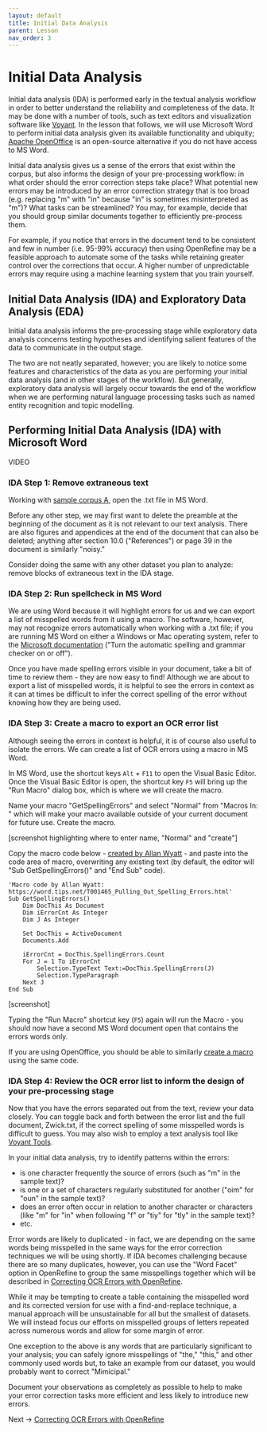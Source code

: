 ```yaml
---
layout: default
title: Initial Data Analysis
parent: Lesson
nav_order: 3
---
```


# Initial Data Analysis

Initial data analysis (IDA) is performed early in the textual analysis workflow in order to better understand the reliability and completeness of the data. It may be done with a number of tools, such as text editors and visualization software like [Voyant](https://voyant-tools.org/). In the lesson that follows, we will use Microsoft Word to perform initial data analysis given its available functionality and ubiquity; [Apache OpenOffice](https://www.openoffice.org/download/index.html) is an open-source alternative if you do not have access to MS Word.

Initial data analysis gives us a sense of the errors that exist within the corpus, but also informs the design of your pre-processing workflow: in what order should the error correction steps take place? What potential new errors may be introduced by an error correction strategy that is too broad (e.g. replacing "m" with "in" because "in" is sometimes misinterpreted as "m")? What tasks can be streamlined? You may, for example, decide that you should group similar documents together to efficiently pre-process them. 

For example, if you notice that errors in the document tend to be consistent and few in number (i.e. 95-99% accuracy) then using OpenRefine may be a feasible approach to automate some of the tasks while retaining greater control over the corrections that occur. A higher number of unpredictable errors may require using a machine learning system that you train yourself. 

## Initial Data Analysis (IDA) and Exploratory Data Analysis (EDA)

Initial data analysis informs the pre-processing stage while exploratory data analysis concerns testing hypotheses and identifying salient features of the data to communicate in the output stage.

The two are not neatly separated, however; you are likely to notice some features and characteristics of the data as you are performing your initial data analysis (and in other stages of the workflow). But generally, exploratory data analysis will largely occur towards the end of the workflow when we are performing natural language processing tasks such as named entity recognition and topic modelling.

## Performing Initial Data Analysis (IDA) with Microsoft Word

VIDEO

### IDA Step 1: Remove extraneous text

Working with [sample corpus A](https://scds.github.io/text-analysis-1/preparation.html), open the .txt file in MS Word. 

Before any other step, we may first want to delete the preamble at the beginning of the document as it is not relevant to our text analysis. There are also figures and appendices at the end of the document that can also be deleted; anything after section 10.0 ("References") or page 39 in the document is similarly "noisy."

Consider doing the same with any other dataset you plan to analyze: remove blocks of extraneous text in the IDA stage. 

### IDA Step 2: Run spellcheck in MS Word

We are using Word because it will highlight errors for us and we can export a list of misspelled words from it using a macro. The software, however, may not recognize errors automatically when working with a .txt file; if you are running MS Word on either a Windows or Mac operating system, refer to the [Microsoft documentation](https://support.microsoft.com/en-us/office/check-spelling-and-grammar-in-office-5cdeced7-d81d-47de-9096-efd0ee909227) ("Turn the automatic spelling and grammar checker on or off"). 

Once you have made spelling errors visible in your document, take a bit of time to review them - they are now easy to find! Although we are about to export a list of misspelled words, it is helpful to see the errors in context as it can at times be difficult to infer the correct spelling of the error without knowing how they are being used.

### IDA Step 3: Create a macro to export an OCR error list

Although seeing the errors in context is helpful, it is of course also useful to isolate the errors. We can create a list of OCR errors using a macro in MS Word.

In MS Word, use the shortcut keys ```Alt``` + ```F11``` to open the Visual Basic Editor. Once the Visual Basic Editor is open, the shortcut key ```F5``` will bring up the "Run Macro" dialog box, which is where we will create the macro.

Name your macro "GetSpellingErrors" and select "Normal" from "Macros In: " which will make your macro available outside of your current document for future use. Create the macro.

\[screenshot highlighting where to enter name, "Normal" and "create"]

Copy the macro code below - [created by Allan Wyatt](https://word.tips.net/T001465_Pulling_Out_Spelling_Errors.html) - and paste into the code area of macro, overwriting any existing text (by default, the editor will "Sub GetSpellingErrors()" and "End Sub" code). 

```
'Macro code by Allan Wyatt: https://word.tips.net/T001465_Pulling_Out_Spelling_Errors.html'
Sub GetSpellingErrors()
    Dim DocThis As Document
    Dim iErrorCnt As Integer
    Dim J As Integer

    Set DocThis = ActiveDocument
    Documents.Add

    iErrorCnt = DocThis.SpellingErrors.Count
    For J = 1 To iErrorCnt
        Selection.TypeText Text:=DocThis.SpellingErrors(J)
        Selection.TypeParagraph
    Next J
End Sub
```

\[screenshot]

Typing the "Run Macro" shortcut key (```F5```) again will run the Macro - you should now have a second MS Word document open that contains the errors words only.

If you are using OpenOffice, you should be able to similarly [create a macro](https://wiki.openoffice.org/wiki/Documentation/OOoAuthors_User_Manual/Getting_Started/Creating_a_simple_macro) using the same code.

### IDA Step 4: Review the OCR error list to inform the design of your pre-processing stage

Now that you have the errors separated out from the text, review your data closely. You can toggle back and forth between the error list and the full document, Zwick.txt, if the correct spelling of some misspelled words is difficult to guess. You may also wish to employ a text analysis tool like [Voyant Tools](https://voyant-tools.org/).

In your initial data analysis, try to identify patterns within the errors:
* is one character frequently the source of errors (such as "m" in the sample text)?
* is one or a set of characters regularly substituted for another ("oim" for "oun" in the sample text)?
* does an error often occur in relation to another character or characters (like "m" for "in" when following "f" or "tiy" for "tly" in the sample text)?
* etc.
  
Error words are likely to duplicated - in fact, we are depending on the same words being misspelled in the same ways for the error correction techniques we will be using shortly. If IDA becomes challenging because there are so many duplicates, however, you can use the "Word Facet" option in OpenRefine to group the same misspellings together which will be described in [Correcting OCR Errors with OpenRefine](https://scds.github.io/text-analysis-1/ocr-correction.html).

While it may be tempting to create a table containing the misspelled word and its corrected version for use with a find-and-replace technique, a manual approach will be unsustainable for all but the smallest of datasets. We will instead focus our efforts on misspelled groups of letters repeated across numerous words and allow for some margin of error.

One exception to the above is any words that are particularly significant to your analysis; you can safely ignore misspellings of "the," "this," and other commonly used words but, to take an example from our dataset, you would probably want to correct "Mimicipal."

Document your observations as completely as possible to help to make your error correction tasks more efficient and less likely to introduce new errors.

Next -> [Correcting OCR Errors with OpenRefine](https://scds.github.io/text-analysis-1/ocr-correction.html)
